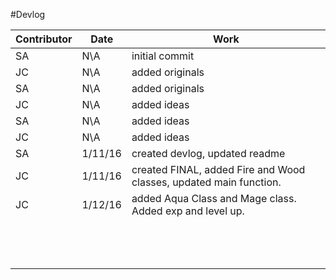 #Devlog

| Contributor |   Date   |  Work                          |
|-------------|----------|--------------------------------|
| SA          |  N\A     |  initial commit                |
| JC          |  N\A     |  added originals               |
| SA          |  N\A     |  added originals               |
| JC          |  N\A     |  added ideas                   |
| SA          |  N\A     |  added ideas                   |
| JC          |  N\A     |  added ideas                   |
| SA          | 1/11/16  |  created devlog, updated readme|
| JC          | 1/11/16  |  created FINAL, added Fire and Wood classes, updated main function.                  |
| JC          | 1/12/16  |  added Aqua Class and Mage class. Added exp and level up.                                |
|             |          |                                |
|             |          |                                |
|             |          |                                |
|             |          |                                |
|             |          |                                |
|             |          |                                |
|             |          |                                |
|             |          |                                |
|             |          |                                |
|             |          |                                |
|             |          |                                |
|             |          |                                |
|             |          |                                |


